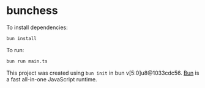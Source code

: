 # bunchess

To install dependencies:

```bash
bun install
```

To run:

```bash
bun run main.ts
```

This project was created using `bun init` in bun v[5:0]u8@1033cdc56. [Bun](https://bun.sh) is a fast all-in-one JavaScript runtime.
